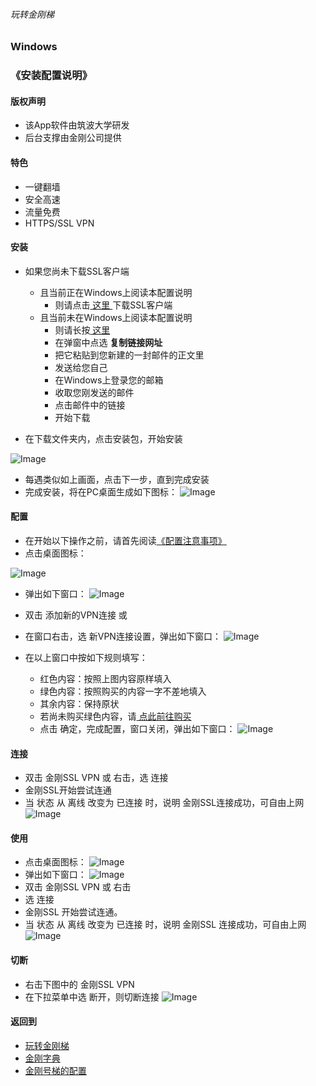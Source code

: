 ###### 玩转金刚梯
### Windows
### 《安装配置说明》

#### <strong>版权声明</strong>
  - 该App软件由筑波大学研发
  - 后台支撑由金刚公司提供

#### <strong>特色</strong>

  - 一键翻墙
  - 安全高速  
  - 流量免费
  - HTTPS/SSL VPN


#### <strong>安装</strong>
- 如果您尚未下载SSL客户端
  - 且当前正在Windows上阅读本配置说明
    - 则请点击[ 这里 ](https://github.com/SoftEtherVPN/SoftEtherVPN_Stable/releases/download/v4.28-9669-beta/softether-vpnclient-v4.28-9669-beta-2018.09.11-windows-x86_x64-intel.exe)下载SSL客户端
  - 且当前未在Windows上阅读本配置说明
    - 则请长按[ 这里 ](https://github.com/SoftEtherVPN/SoftEtherVPN_Stable/releases/download/v4.28-9669-beta/softether-vpnclient-v4.28-9669-beta-2018.09.11-windows-x86_x64-intel.exe)
    - 在弹窗中点选 <strong>复制链接网址</strong>
    - 把它粘贴到您新建的一封邮件的正文里
    - 发送给您自己
    - 在Windows上登录您的邮箱
    - 收取您刚发送的邮件
    - 点击邮件中的链接
    - 开始下载

- 在下载文件夹内，点击安装包，开始安装

![Image](https://github.com/a2zitpro/web/blob/master/安装001B.png)
- 每遇类似如上画面，点击下一步，直到完成安装
- 完成安装，将在PC桌面生成如下图标：
![Image](https://github.com/a2zitpro/web/blob/master/icons8-softether-vpn-50-1.png)

#### <strong>配置</strong>
- 在开始以下操作之前，请首先阅读[《配置注意事项》](https://github.com/a2zitpro/web/blob/master/LadderFree/kkDictionary/ConsiderationsWhileConfigureKKID.md)
- 点击桌面图标：

![Image](https://github.com/a2zitpro/web/blob/master/icons8-softether-vpn-50-1.png)
- 弹出如下窗口：
![Image](https://github.com/a2zitpro/web/blob/master/配置001B.png)
- 双击 添加新的VPN连接
或
- 在窗口右击，选 新VPN连接设置，弹出如下窗口：
![Image](https://github.com/a2zitpro/web/blob/master/配置003B.png)

- 在以上窗口中按如下规则填写：
  - 红色内容：按照上图内容原样填入
  - 绿色内容：按照购买的内容一字不差地填入
  - 其余内容：保持原状
  - 若尚未购买绿色内容，请[ 点此前往购买 ](https://github.com/a2zitpro/web/blob/master/LadderFree/Windows/KKLadderAPPGet.md)
  - 点击 确定，完成配置，窗口关闭，弹出如下窗口：
![Image](https://github.com/a2zitpro/web/blob/master/配置005A.png)

#### <strong>连接</strong>

- 双击 金刚SSL VPN 或 右击，选 连接
- 金刚SSL开始尝试连通
- 当 状态 从 离线 改变为 已连接 时，说明 金刚SSL连接成功，可自由上网
![Image](https://github.com/a2zitpro/web/blob/master/配置005.png)

####  <strong>使用</strong>
- 点击桌面图标：
![Image](https://github.com/a2zitpro/web/blob/master/icons8-softether-vpn-50-1.png)
- 弹出如下窗口：
![Image](https://github.com/a2zitpro/web/blob/master/配置005A.png)
- 双击 金刚SSL VPN 或 右击
- 选 连接
- 金刚SSL 开始尝试连通。
- 当 状态 从 离线 改变为 已连接 时，说明 金刚SSL 连接成功，可自由上网
![Image](https://github.com/a2zitpro/web/blob/master/配置005.png)

#### <strong>切断</strong>
- 右击下图中的 金刚SSL VPN
- 在下拉菜单中选 断开，则切断连接
![Image](https://github.com/a2zitpro/web/blob/master/配置005A.png)

#### 返回到
- [玩转金刚梯](https://github.com/a2zitpro/web/blob/master/LadderFree/A.md)
- [金刚字典](https://github.com/a2zitpro/web/blob/master/LadderFree/kkDictionary/KKDictionary.md)
- [金刚号梯的配置]()
